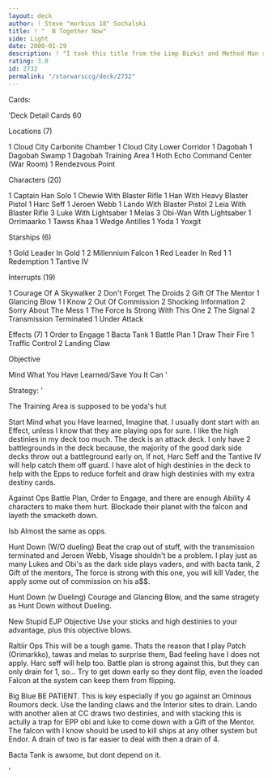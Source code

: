 ```yaml
---
layout: deck
author: ! Steve "morbius 18" Sochalski
title: ! "  N Together Now"
side: Light
date: 2000-01-29
description: ! "I took this title from the Limp Bizkit and Method Man song, cause when your epps come down together, s#$ts gettin messed up."
rating: 3.0
id: 2732
permalink: "/starwarsccg/deck/2732"
---
```

Cards: 

'Deck Detail
Cards 60

Locations (7)

1 Cloud City Carbonite Chamber
1 Cloud City Lower Corridor
1 Dagobah
1 Dagobah Swamp
1 Dagobah Training Area
1 Hoth Echo Command Center (War Room)
1 Rendezvous Point

Characters (20)

1 Captain Han Solo
1 Chewie With Blaster Rifle
1 Han With Heavy Blaster Pistol
1 Harc Seff
1 Jeroen Webb
1 Lando With Blaster Pistol
2 Leia With Blaster Rifle
3 Luke With Lightsaber
1 Melas
3 Obi-Wan With Lightsaber
1 Orrimaarko
1 Tawss Khaa
1 Wedge Antilles
1 Yoda
1 Yoxgit

Starships (6)

1 Gold Leader In Gold 1
2 Millennium Falcon
1 Red Leader In Red 1
1 Redemption
1 Tantive IV

Interrupts (19)

1 Courage Of A Skywalker
2 Don't Forget The Droids
2 Gift Of The Mentor
1 Glancing Blow
1 I Know
2 Out Of Commission
2 Shocking Information
2 Sorry About The Mess
1 The Force Is Strong With This One
2 The Signal
2 Transmission Terminated
1 Under Attack

Effects (7)
1 Order to Engage
1 Bacta Tank
1 Battle Plan
1 Draw Their Fire
1 Traffic Control
2 Landing Claw

Objective

Mind What You Have Learned/Save You It Can
'

Strategy: '

The Training Area is supposed to be yoda's hut



Start Mind what you Have learned, Imagine that.
I usually dont start with an Effect, unless I know that they are playing ops for sure.	I like the high destinies in my deck too much.	The deck is an attack deck.  I only have 2 battlegrounds in the deck because, the majority of the good dark side decks throw out a battleground early on, If not, Harc Seff and the Tantive IV will help catch them off guard.	I have alot of high destinies in the deck to help with the Epps to reduce forfeit and draw high destinies with my extra destiny cards.

Against Ops  Battle Plan, Order to Engage, and there are enough Ability 4 characters to make them hurt.  Blockade their planet with the falcon and layeth the smacketh down.

Isb  Almost the same as opps.

Hunt Down (W/O dueling)  Beat the crap out of stuff, with the transmission terminated and Jeroen Webb, Visage shouldn't be a problem.  I play just as many Lukes and Obi's as the dark side plays vaders, and with bacta tank, 2 Gift of the mentors, The force is strong with this one, you will kill Vader, the apply some out of commission on his a$$.

Hunt Down (w Dueling)	Courage and Glancing Blow, and the same stragety as Hunt Down without Dueling.

New Stupid EJP Objective  Use your sticks and high destinies to your advantage, plus this objective blows.

Raltiir Ops  This will be a tough game.  Thats the reason that I play Patch (Orimarkko), tawas and melas to surprise them,  Bad feeling have I does not apply.  Harc seff will help too.  Battle plan is strong against this, but they can only drain for 1, so...  Try to get down early so they dont flip, even the loaded Falcon at the system can keep them from flipping.

Big Blue  BE PATIENT.	This is key especially if you go against an Ominous Roumors deck.  Use the landing claws and the Interior sites to drain.  Lando with another alien at CC draws two destinies, and with stacking this is actully a trap for EPP obi and luke to come down with a Gift of the Mentor.  The falcon with I know should be used to kill ships at any other system but Endor.  A drain of two is far easier to deal with then a drain of 4.

Bacta Tank is awsome, but dont depend on it.

'
